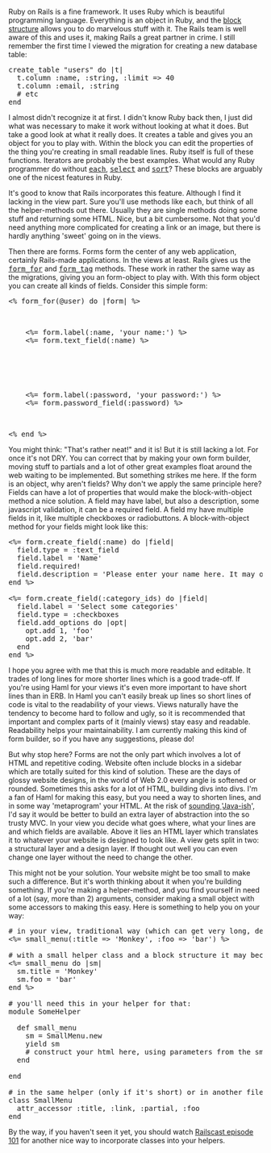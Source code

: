 Ruby on Rails is a fine framework. It uses Ruby which is beautiful programming language. Everything is an object in Ruby, and the <a href="http://poignantguide.net/ruby/chapter-4.html#section4">block structure</a> allows you to do marvelous stuff with it. The Rails team is well aware of this and uses it, making Rails a great partner in crime. I still remember the first time I viewed the migration for creating a new database table:

<pre lang="rails">
create_table "users" do |t|
  t.column :name, :string, :limit => 40
  t.column :email, :string
  # etc
end
</pre>

I almost didn't recognize it at first. I didn't know Ruby back then, I just did what was necessary to make it work without looking at what it does. But take a good look at what it really does. It creates a table and gives you an object for you to play with. Within the block you can edit the properties of the thing you're creating in small readable lines. Ruby itself is full of these functions. Iterators are probably the best examples.<!--more--> What would any Ruby programmer do without <tt><a href="http://www.ruby-doc.org/core/classes/Hash.html#M002889">each</a></tt>, <tt><a href="http://www.ruby-doc.org/core/classes/Hash.html#M002900">select</a></tt> and <tt><a href="http://www.ruby-doc.org/core/classes/Hash.html#M002893">sort</a></tt>? These blocks are arguably one of the nicest features in Ruby.

It's good to know that Rails incorporates this feature. Although I find it lacking in the view part. Sure you'll use methods like <tt>each</tt>, but think of all the helper-methods out there. Usually they are single methods doing some stuff and returning some HTML. Nice, but a bit cumbersome. Not that you'd need anything more complicated for creating a link or an image, but there is hardly anything 'sweet' going on in the views.

Then there are forms. Forms form the center of any web application, certainly Rails-made applications. In the views at least. Rails gives us the <tt><a href="http://api.rubyonrails.com/classes/ActionView/Helpers/FormHelper.html#M000920">form_for</a></tt> and <tt><a href="http://api.rubyonrails.com/classes/ActionView/Helpers/FormTagHelper.html#M001036">form_tag</a></tt> methods. These work in rather the same way as the migrations, giving you an form-object to play with. With this form object you can create all kinds of fields. Consider this simple form:

<pre lang="rails">
<% form_for(@user) do |form| %>
  <p>
    <%= form.label(:name, 'your name:') %>
    <%= form.text_field(:name) %>
  </p>
  <p>
    <%= form.label(:password, 'your password:') %>
    <%= form.password_field(:password) %>
  </p>
<% end %>
</pre>

You might think: "That's rather neat!" and it is! But it is still lacking a lot. For once it's not DRY. You can correct that by making your own form builder, moving stuff to partials and a lot of other great examples float around the web waiting to be implemented. But something strikes me here. If the form is an object, why aren't fields? Why don't we apply the same principle here? Fields can have a lot of properties that would make the block-with-object method a nice solution. A field may have label, but also a description, some javascript validation, it can be a required field. A field my have multiple fields in it, like multiple checkboxes or radiobuttons. A block-with-object method for your fields might look like this:

<pre lang="rails">
<%= form.create_field(:name) do |field|
  field.type = :text_field
  field.label = 'Name'
  field.required!
  field.description = 'Please enter your name here. It may only contain alphanumeric characters and underscores'
end %>

<%= form.create_field(:category_ids) do |field|
  field.label = 'Select some categories'
  field.type = :checkboxes
  field.add_options do |opt|
    opt.add 1, 'foo'
    opt.add 2, 'bar'
  end
end %>
</pre>

I hope you agree with me that this is much more readable and editable. It trades of long lines for more shorter lines which is a good trade-off. If you're using Haml for your views it's even more important to have short lines than in ERB. In Haml you can't easily break up lines so short lines of code is vital to the readability of your views. Views naturally have the tendency to become hard to follow and ugly, so it is recommended that important and complex parts of it (mainly views) stay easy and readable. Readability helps your maintainability. I am currently making this kind of form builder, so if you have any suggestions, please do!

But why stop here? Forms are not the only part which involves a lot of HTML and repetitive coding. Website often include blocks in a sidebar which are totally suited for this kind of solution. These are the days of glossy website designs, in the world of Web 2.0 every angle is softened or rounded. Sometimes this asks for a lot of HTML, building divs into divs. I'm a fan of Haml for making this easy, but you need a way to shorten lines, and in some way 'metaprogram' your HTML. At the risk of <a href="http://blog.thinkrelevance.com/2008/4/1/relevance-raises-3-6-million-from-spelvin-capital">sounding </a> '<a href="http://blog.zenspider.com/2008/04/id-die-of-typing.html">Java-ish</a>', I'd say it would be better to build an extra layer of abstraction into the so trusty MVC. In your view you decide what goes where, what your lines are and which fields are available. Above it lies an HTML layer which translates it to whatever your website is designed to look like. A view gets split in two: a structural layer and a design layer. If thought out well you can even change one layer without the need to change the other.

This might not be your solution. Your website might be too small to make such a difference. But it's worth thinking about it when you're building something. If you're making a helper-method, and you find yourself in need of a lot (say, more than 2) arguments, consider making a small object with some accessors to making this easy. Here is something to help you on your way:

<pre lang="rails">
# in your view, traditional way (which can get very long, depending on the number of arguments):
<%= small_menu(:title => 'Monkey', :foo => 'bar') %>

# with a small helper class and a block structure it may become:
<%= small_menu do |sm|
  sm.title = 'Monkey'
  sm.foo = 'bar'
end %>

# you'll need this in your helper for that:
module SomeHelper

  def small_menu
    sm = SmallMenu.new
    yield sm
    # construct your html here, using parameters from the sm-object
  end

end

# in the same helper (only if it's short) or in another file (helper or lib)
class SmallMenu
  attr_accessor :title, :link, :partial, :foo
end
</pre>

By the way, if you haven't seen it yet, you should watch <a href="http://railscasts.com/episodes/101">Railscast episode 101</a> for another nice way to incorporate classes into your helpers.